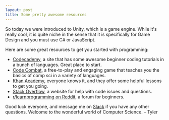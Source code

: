 ```yaml
---
layout: post
title: Some pretty awesome resources
---
```

So today we were introduced to Unity, which is a game engine. While it's really cool, it is quite niche in the sense
that it is specifically for Game Design and you must use C# or JavaScript.

Here are some great resources to get you started with programming:
* [Codecademy](https://www.codecademy.com/), a site that has some awesome beginner coding tutorials in a bunch of languages. Great place to start.
* [Code Combat](https://codecombat.com/), a free-to-play and engaging game that teaches you the basics of comp sci in a variety of languages.
* [Khan Academy](https://www.khanacademy.org/computing/computer-programming), everyone knows it, and they offer some helpful lessons to get you going.
* [Stack Overflow](https://stackoverflow.com/), a website for help with code issues and questions.
* [r/learnprogramming on Reddit](https://www.reddit.com/r/learnprogramming/), a forum for beginners.

Good luck everyone, and message me on [Slack](https://sphscodeclub.slack.com/) if you have any other questions. Welcome to the wonderful world of Computer Science.
&ndash; Tyler
